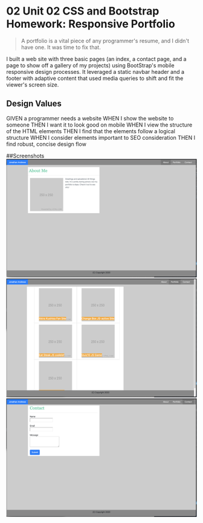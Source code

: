 # 02 Unit 02 CSS and Bootstrap Homework: Responsive Portfolio

> A portfolio is a vital piece of any programmer's resume, and I didn't have one.
> It was time to fix that.

I built a web site with three basic pages (an index, a contact page, and a page
to show off a gallery of my projects) using BootStrap's mobile responsive design 
processes. It leveraged a static navbar header and a footer with adaptive content
that used media queries to shift and fit the viewer's screen size.

## Design Values

GIVEN a programmer needs a website
WHEN I show the website to someone
THEN I want it to look good on mobile
WHEN I view the structure of the HTML elements
THEN I find that the elements follow a logical structure
WHEN I consider elements important to SEO consideration
THEN I find robust, concise design flow

##Screenshots
![index page](./assets/Images/portfolio-index.png)
![gallery page](./assets/Images/portfolio-gallery.png)
![contact page](./assets/Images/portfolio-contact.png)

